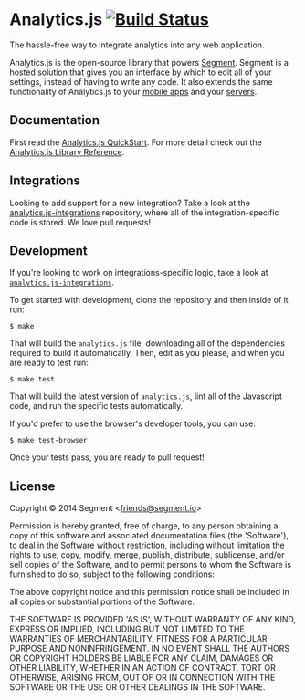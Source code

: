 
# Analytics.js [![Build Status](https://travis-ci.org/segmentio/analytics.js.png?branch=master)](https://travis-ci.org/segmentio/analytics.js)

The hassle-free way to integrate analytics into any web application. 

Analytics.js is the open-source library that powers [Segment](https://segment.io). Segment is a hosted solution that gives you an interface by which to edit all of your settings, instead of having to write any code. It also extends the same functionality of Analytics.js to your [mobile apps](https://segment.io/libraries) and your [servers](https://segment.io/libraries).


## Documentation

First read the [Analytics.js QuickStart](https://segment.io/docs/tutorials/quickstart-analytics.js). For more detail check out the [Analytics.js Library Reference](https://segment.io/docs/libraries/analytics.js).


## Integrations

Looking to add support for a new integration? Take a look at the [analytics.js-integrations](https://github.com/segmentio/analytics.js-integrations) repository, where all of the integration-specific code is stored. We love pull requests!


## Development

If you're looking to work on integrations-specific logic, take a look at [`analytics.js-integrations`](https://github.com/segmentio/analytics.js-integrations). 

To get started with development, clone the repository and then inside of it run:

    $ make

That will build the `analytics.js` file, downloading all of the dependencies required to build it automatically. Then, edit as you please, and when you are ready to test run:

    $ make test

That will build the latest version of `analytics.js`, lint all of the Javascript code, and run the specific tests automatically.

If you'd prefer to use the browser's developer tools, you can use:

    $ make test-browser

Once your tests pass, you are ready to pull request!


## License

Copyright &copy; 2014 Segment &lt;friends@segment.io&gt;

Permission is hereby granted, free of charge, to any person obtaining a copy of this software and associated documentation files (the 'Software'), to deal in the Software without restriction, including without limitation the rights to use, copy, modify, merge, publish, distribute, sublicense, and/or sell copies of the Software, and to permit persons to whom the Software is furnished to do so, subject to the following conditions:

The above copyright notice and this permission notice shall be included in all copies or substantial portions of the Software.

THE SOFTWARE IS PROVIDED 'AS IS', WITHOUT WARRANTY OF ANY KIND, EXPRESS OR IMPLIED, INCLUDING BUT NOT LIMITED TO THE WARRANTIES OF MERCHANTABILITY, FITNESS FOR A PARTICULAR PURPOSE AND NONINFRINGEMENT. IN NO EVENT SHALL THE AUTHORS OR COPYRIGHT HOLDERS BE LIABLE FOR ANY CLAIM, DAMAGES OR OTHER LIABILITY, WHETHER IN AN ACTION OF CONTRACT, TORT OR OTHERWISE, ARISING FROM, OUT OF OR IN CONNECTION WITH THE SOFTWARE OR THE USE OR OTHER DEALINGS IN THE SOFTWARE.